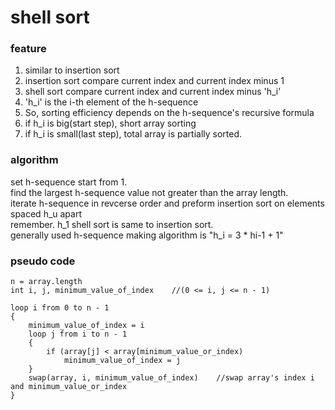 shell sort
==============

### feature
1. similar to insertion sort
2. insertion sort compare current index and current index minus 1
3. shell sort compare current index and current index minus 'h_i'
4. 'h_i' is the i-th element of the h-sequence
5. So, sorting efficiency depends on the h-sequence's recursive formula
6. if h_i is big(start step), short array sorting
7. if h_i is small(last step), total array is partially sorted.

### algorithm
set h-sequence start from 1.<br/>
find the largest h-sequence value not greater than the array length.<br/>
iterate h-sequence in revcerse order and preform insertion sort on elements spaced h_u apart<br/>
remember. h_1 shell sort is same to insertion sort.<br/>
generally used h-sequence making algorithm is "h_i = 3 * hi-1 + 1"<br/>

### pseudo code
    n = array.length
    int i, j, minimum_value_of_index    //(0 <= i, j <= n - 1)
        
    loop i from 0 to n - 1
    {
        minimum_value_of_index = i
        loop j from i to n - 1
        {
            if (array[j] < array[minimum_value_or_index)
                minimum_value_of_index = j
        }
        swap(array, i, minimum_value_of_index)    //swap array's index i and minimum_value_or_index
    }
            
